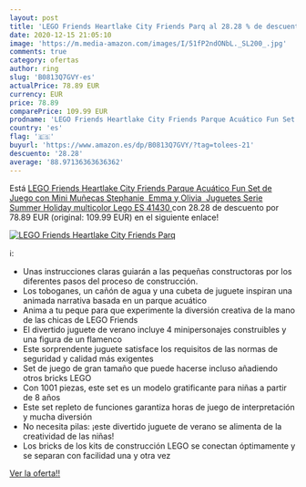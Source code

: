 ```yaml
---
layout: post
title: 'LEGO Friends Heartlake City Friends Parq al 28.28 % de descuento'
date: 2020-12-15 21:05:10
image: 'https://m.media-amazon.com/images/I/51fP2ndONbL._SL200_.jpg'
comments: true
category: ofertas
author: ring
slug: 'B0813Q7GVY-es'
actualPrice: 78.89 EUR
currency: EUR
price: 78.89
comparePrice: 109.99 EUR
prodname: 'LEGO Friends Heartlake City Friends Parque Acuático Fun Set de Juego con Mini Muñecas Stephanie  Emma y Olivia  Juguetes Serie Summer Holiday  multicolor  Lego ES 41430 '
country: 'es'
flag: '🇪🇸'
buyurl: 'https://www.amazon.es/dp/B0813Q7GVY/?tag=tolees-21'
descuento: '28.28'
average: '88.97136363636362'
---
```


Está [LEGO Friends Heartlake City Friends Parque Acuático Fun Set de Juego con Mini Muñecas Stephanie  Emma y Olivia  Juguetes Serie Summer Holiday  multicolor  Lego ES 41430 ](https://www.amazon.es/dp/B0813Q7GVY/?tag=tolees-21) con 28.28 de descuento por 78.89 EUR (original: 109.99 EUR) en el siguiente enlace!

[![LEGO Friends Heartlake City Friends Parq](https://m.media-amazon.com/images/I/51fP2ndONbL._SL200_.jpg)](https://www.amazon.es/dp/B0813Q7GVY/?tag=tolees-21)

ℹ️:

- Unas instrucciones claras guiarán a las pequeñas constructoras por los diferentes pasos del proceso de construcción.
- Los toboganes, un cañón de agua y una cubeta de juguete inspiran una animada narrativa basada en un parque acuático
- Anima a tu peque para que experimente la diversión creativa de la mano de las chicas de LEGO Friends
- El divertido juguete de verano incluye 4 minipersonajes construibles y una figura de un flamenco
- Este sorprendente juguete satisface los requisitos de las normas de seguridad y calidad más exigentes
- Set de juego de gran tamaño que puede hacerse incluso añadiendo otros bricks LEGO
- Con 1001 piezas, este set es un modelo gratificante para niñas a partir de 8 años
- Este set repleto de funciones garantiza horas de juego de interpretación y mucha diversión
- No necesita pilas: ¡este divertido juguete de verano se alimenta de la creatividad de las niñas!
- Los bricks de los kits de construcción LEGO se conectan óptimamente y se separan con facilidad una y otra vez

[Ver la oferta!!](https://www.amazon.es/dp/B0813Q7GVY/?tag=tolees-21)

